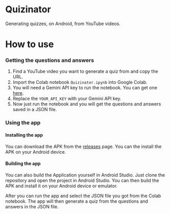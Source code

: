 # Quizinator

Generating quizzes, on Android, from YouTube videos.

# How to use

### Getting the questions and answers

1. Find a YouTube video you want to generate a quiz from and copy the URL.
2. Import the Colab notebook `Quizinator.ipynb` into Google Colab.
3. You will need a Gemini API key to run the notebook. You can get one [here](https://ai.google.dev/gemini-api/docs/api-key).
4. Replace the `YOUR_API_KEY` with your Gemini API key.
5. Now just run the notebook and you will get the questions and answers saved in a JSON file.

### Using the app

#### Installing the app
You can download the APK from the [releases](https://github.com/Gamut73/Quizinator/releases) page. You can the install the APK on your Android device.

#### Building the app
You can also build the Application yourself in Android Studio. Just clone the repository and open the project in Android Studio. You can then build the APK and install it on your Android device or emulator.

After you can run the app and select the JSON file you got from the Colab notebook. The app will then generate a quiz from the questions and answers in the JSON file.